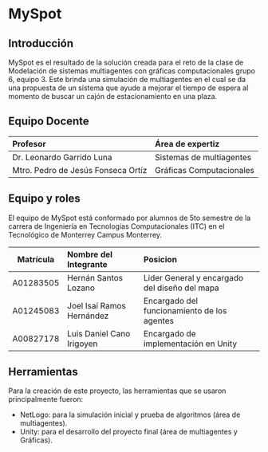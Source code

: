 # MySpot
## Introducción
MySpot es el resultado de la solución creada para el reto de la clase de Modelación de sistemas multiagentes con gráficas computacionales grupo 6, equipo 3. Este brinda una simulación de multiagentes en el cual se da una propuesta de un sistema que ayude a mejorar el tiempo de espera al momento de buscar un cajón de estacionamiento en una plaza.

## Equipo Docente
| Profesor | Área de expertiz |
| :------- | :--------------- |
| Dr. Leonardo Garrido Luna | Sistemas de multiagentes |
| Mtro. Pedro de Jesús Fonseca Ortíz | Gráficas Computacionales |


## Equipo y roles
El equipo de MySpot está conformado por alumnos de 5to semestre de la carrera de Ingeniería en Tecnologías Computacionales (ITC) en el Tecnológico de Monterrey Campus Monterrey.

| Matrícula| Nombre del Integrante| Posicion|
| :--------: | :--------------------- | :------ |
| A01283505 | Hernán Santos Lozano | Lider General y encargado del diseño del mapa |
| A01245083 | Joel Isaí Ramos Hernández | Encargado del funcionamiento de los agentes |
| A00827178 | Luis Daniel Cano Irigoyen | Encargado de implementación en Unity |

## Herramientas
Para la creación de este proyecto, las herramientas que se usaron principalmente fueron:
+ NetLogo: para la simulación inicial y prueba de algoritmos (área de multiagentes). 
+ Unity: para el desarrollo del proyecto final (área de multiagentes y Gráficas).
